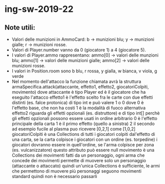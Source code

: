 # ing-sw-2019-22

**Note utili:**
-
- Valori delle munizioni in AmmoCard: b -> munizioni blu; y -> munizioni gialle; r -> munizioni rosse.
- Valori di Player.number vanno da 0 (giocatore 1) a 4 (giocatore 5).
- I valori di Player.ammo rappresentano: ammo[0] -> valori delle munzioni blu; ammo[1] -> valori delle munizioni gialle; ammo[2] -> valori delle munizioni rosse.
- I valori in Position.room sono b blu, r rossa, y gialla, w bianca, v viola, g verde
- Nel momento dell'attacco la funzione chiamata avrà la struttura armaSpecifica.attack(attaccante, effetto1, effetto2, giocatoriColpiti, movimento)
    dove
    attaccante è tipo Player ed è il giocatore che ha eseguito l'attacco
    effetto1 è l'effetto scelto fra le carte con due effetti distinti (es. falce protonica) di tipo int e può valere 1 o 0 dove
        0 è l'effetto base, che non ha costi
        1 è la modalità di fuoco alternativa
    effetto2 riguarda gli effetti opzionali (es. distruttore) e di tipo int[] perchè gli effetti opzionali possono essere usati in ordine arbitrario
        0 è l'effetto principale della carta
        1 è il primo effetto (quello a sinistra)
        2 il secondo
        ad esempio fucile al plasma puo ricevere [0,2,1] come [1,0,2]
    giocatoriColpiti è una Collections di tutti i giocatori colpiti dal'effetto di una carta, se la carta colpisce i giocatori con un ordine (es. torpedine) i giocatori dovranno essere in quell'ordine, se l'arma colpisce per zona (es. vulcanizzatore) questo attributo può essere null
    movimento è una Collections dei movimenti fatti da un personaggio, ogni arma che concede dei movimenti permette di muovere solo un personaggio (attaccante o attaccato) quindi un'unica Collections è sufficiente, le armi che permettono di muovere più personaggi seguono movimenti standard quindi non è necessario passarli